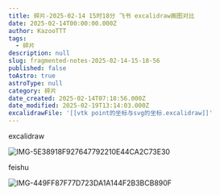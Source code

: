 ```yaml
---
title: 碎片-2025-02-14 15时18分 飞书 excalidraw画图对比
date: 2025-02-14T00:00:00.000Z
author: KazooTTT
tags:
  - 碎片
description: null
slug: fragmented-notes-2025-02-14-15-18-56
published: false
toAstro: true
astroType: null
category: 碎片
date_created: 2025-02-14T07:18:56.000Z
date_modified: 2025-02-19T13:14:03.000Z
excalidrawFile: '[[vtk point的坐标与svg的坐标.excalidraw]]'
---
```


excalidraw

![IMG-5E38918F927647792210E44CA2C73E30](/mdImages/IMG-5E38918F927647792210E44CA2C73E30.png)

feishu 

![IMG-449FF87F77D723DA1A144F2B3BCB890F](/mdImages/IMG-449FF87F77D723DA1A144F2B3BCB890F.png)
